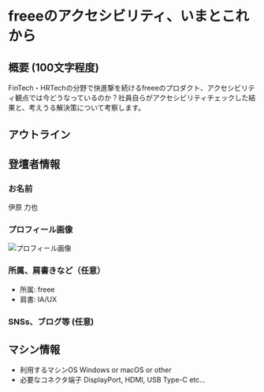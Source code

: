 # freeeのアクセシビリティ、いまとこれから

## 概要 (100文字程度)

FinTech・HRTechの分野で快進撃を続けるfreeeのプロダクト、アクセシビリティ観点では今どうなっているのか？社員自らがアクセシビリティチェックした結果と、考えうる解決策について考察します。

## アウトライン

## 登壇者情報

### お名前 

伊原 力也

### プロフィール画像

![プロフィール画像](https://pbs.twimg.com/profile_images/919049435652415490/YgZoDqeY_400x400.jpg)

### 所属、肩書きなど（任意）

- 所属: freee
- 肩書: IA/UX

### SNSs、ブログ等 (任意)

## マシン情報

- 利用するマシンOS Windows or macOS or other
- 必要なコネクタ端子 DisplayPort, HDMI, USB Type-C etc...
